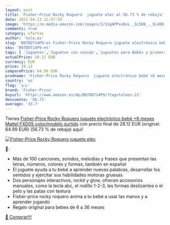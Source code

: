 ```yaml
---
layout: post
title: 'Fisher-Price Rocky Roquero  juguete elec al 56.73 % de rebaja'
date: 2021-04-23 12:57:59
image: 'https://m.media-amazon.com/images/I/51gAPPxxDxL._SL500_._SL400_.jpg'
comments: true
category: ofertas
author: 'tole.es'
slug: 'B07DD714P9-es Fisher-Price Rocky Roquero juguete electrónico bebé +6...'
sku: 'B07DD714P9-es'
tags: [ 'Juguetes','Juguetes con sonido','Juguetes para Bebés y primera infancia','Juguetes y juegos','Muñecos y figuras','bebé','fisher-price', ]
actualPrice: 28.12 EUR
currency: EUR
price: 28.12
comparePrice: 64.99 EUR
prodname: 'Fisher-Price Rocky Roquero  juguete electrónico bebé +6 meses  Mattel FXD05    color/modelo surtido'
country: 'es'
flag: '🇪🇸'
brand: 'Fisher-Price'
buyurl: 'https://www.amazon.es/dp/B07DD714P9/?tag=tolees-21'
descuento: '56.73'
average: '33.7'
---
```


Tienes [Fisher-Price Rocky Roquero  juguete electrónico bebé +6 meses  Mattel FXD05    color/modelo surtido](https://www.amazon.es/dp/B07DD714P9/?tag=tolees-21) con precio final de  28.12 EUR (original: 64.99 EUR) (56.73 %  de rebaja) aqui!

[![Fisher-Price Rocky Roquero  juguete elec](https://m.media-amazon.com/images/I/51gAPPxxDxL._SL500_._SL400_.jpg)](https://www.amazon.es/dp/B07DD714P9/?tag=tolees-21)

🔎:

- Más de 100 canciones, sonidos, melodías y frases que presentan las letras, números, colores y formas, también en español
- El juguete ayuda a tu bebé a aprender nuevas palabras, desarrollar los sentidos y ejercitar sus habilidades motoras gruesas
- Dos personajes interactivos, rockit y glow, ofrecen accesorios manuales, como la tecla abc, el rodillo 1-2-3, las formas deslizantes o el pelo y las patas con textura
- Fisher-price rocky roquero anima a tu bebé a usar las manos y a aprender jugando
- Regalo original para bebes de 6 a 36 meses

[🛒 Comprar!!!](https://www.amazon.es/dp/B07DD714P9/?tag=tolees-21)
